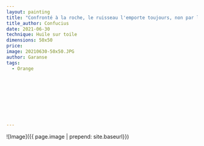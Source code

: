 ```yaml
---
layout: painting
title: "Confronté à la roche, le ruisseau l'emporte toujours, non par la force, mais par la persévérance."                        
title_author: Confucius                                       
date: 2021-06-30
technique: Huile sur toile 
dimensions: 50x50
price: 
image: 20210630-50x50.JPG
author: Garanse
tags:
  - Orange
  
  
  
  
  
  
  
  
  
---
```

![Image]({{ page.image | prepend: site.baseurl}})

